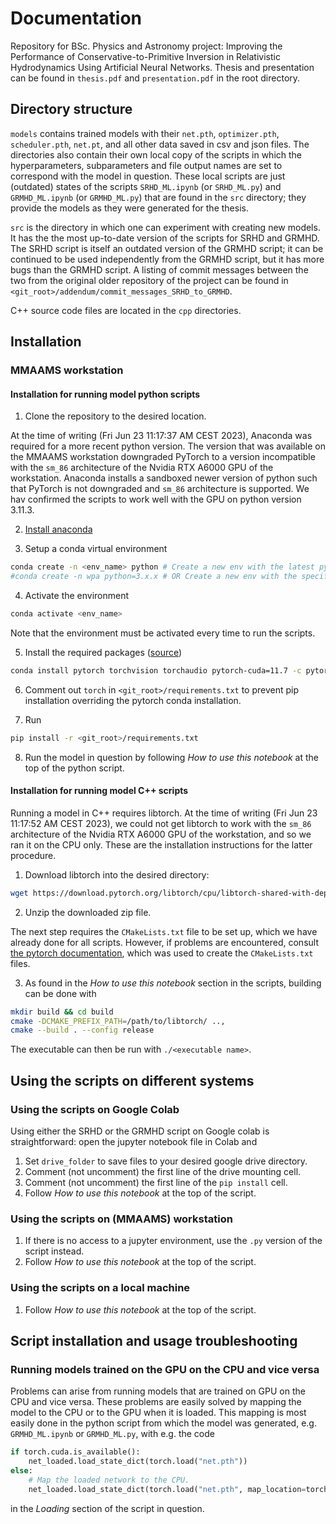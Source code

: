 # Documentation

Repository for BSc. Physics and Astronomy project: Improving the Performance of Conservative-to-Primitive Inversion in Relativistic Hydrodynamics Using Artificial Neural Networks. Thesis and presentation can be found in `thesis.pdf` and `presentation.pdf` in the root directory.

## Directory structure

`models` contains trained models with their `net.pth`, `optimizer.pth`, `scheduler.pth`, `net.pt`, and all other data saved in csv and json files. The directories also contain their own local copy of the scripts in which the hyperparameters, subparameters and file output names are set to correspond with the model in question. These local scripts are just (outdated) states of the scripts `SRHD_ML.ipynb` (or `SRHD_ML.py`) and  `GRMHD_ML.ipynb` (or `GRMHD_ML.py`) that are found in the `src` directory; they provide the models as they were generated for the thesis.

`src` is the directory in which one can experiment with creating new models. It has the the most up-to-date version of the scripts for SRHD and GRMHD. The SRHD script is itself an outdated version of the GRMHD script; it can be continued to be used independently from the GRMHD script, but it has more bugs than the GRMHD script. A listing of commit messages between the two from the original older repository of the project can be found in `<git_root>/addendum/commit_messages_SRHD_to_GRMHD`. 

C++ source code files are located in the `cpp` directories.

## Installation

### MMAAMS workstation

#### Installation for running model python scripts

1. Clone the repository to the desired location.

At the time of writing (Fri Jun 23 11:17:37 AM CEST 2023), Anaconda was required for a more recent python version. The version that was available on the MMAAMS workstation  downgraded PyTorch to a version incompatible with the `sm_86` architecture of the Nvidia RTX A6000 GPU of the workstation. Anaconda installs a sandboxed newer version of python such that PyTorch is not downgraded and `sm_86` architecture is supported. We hav confirmed the scripts to work well with the GPU on python version 3.11.3.

2. [Install anaconda](https://pytorch.org/get-started/locally/#linux-anaconda)

3. Setup a conda virtual environment

```sh
conda create -n <env_name> python # Create a new env with the latest python version.
#conda create -n wpa python=3.x.x # OR Create a new env with the specified python version.
```

4. Activate the environment

```sh
conda activate <env_name>
```

Note that the environment must be activated every time to run the scripts.

5. Install the required packages ([source](https://pytorch.org/))

```sh
conda install pytorch torchvision torchaudio pytorch-cuda=11.7 -c pytorch -c nvidia
```

6. Comment out `torch` in `<git_root>/requirements.txt` to prevent pip installation overriding the pytorch conda installation.

7. Run

```sh
pip install -r <git_root>/requirements.txt
```

8. Run the model in question by following _How to use this notebook_ at the top of the python script.

#### Installation for running model C++ scripts

Running a model in C++ requires libtorch. At the time of writing (Fri Jun 23 11:17:52 AM CEST 2023), we could not get libtorch to work with the `sm_86` architecture of the Nvidia RTX A6000 GPU of the workstation, and so we ran it on the CPU only. These are the installation instructions for the latter procedure.

1. Download libtorch into the desired directory:

```sh
wget https://download.pytorch.org/libtorch/cpu/libtorch-shared-with-deps-2.0.1%2Bcpu.zip
```

2. Unzip the downloaded zip file.

The next step requires the `CMakeLists.txt` file to be set up, which we have already done for all scripts. However, if problems are encountered, consult [the pytorch documentation](https://pytorch.org/cppdocs/installing.html), which was used to create the `CMakeLists.txt` files.

3. As found in the _How to use this notebook_ section in the scripts, building can be done with

```sh
mkdir build && cd build
cmake -DCMAKE_PREFIX_PATH=/path/to/libtorch/ ..,
cmake --build . --config release
```

The executable can then be run with `./<executable name>`.

## Using the scripts on different systems

### Using the scripts on Google Colab

Using either the SRHD or the GRMHD script on Google colab is straightforward: open the jupyter notebook file in Colab and 

1. Set `drive_folder` to save files to your desired google drive directory.
2. Comment (not uncomment) the first line of the drive mounting cell.
3. Comment (not uncomment) the first line of the `pip install` cell.
4. Follow _How to use this notebook_ at the top of the script.

### Using the scripts on (MMAAMS) workstation

1. If there is no access to a jupyter environment, use the `.py` version of the script instead.
2. Follow _How to use this notebook_ at the top of the script.

### Using the scripts on a local machine

1. Follow _How to use this notebook_ at the top of the script.

## Script installation and usage troubleshooting

### Running models trained on the GPU on the CPU and vice versa

Problems can arise from running models that are trained on GPU on the CPU and vice versa. These problems are easily solved by mapping the model to the CPU or to the GPU when it is loaded. This mapping is most easily done in the python script from which the model was generated, e.g. `GRMHD_ML.ipynb` or `GRMHD_ML.py`, with e.g. the code

```python
if torch.cuda.is_available():
    net_loaded.load_state_dict(torch.load("net.pth"))
else: 
    # Map the loaded network to the CPU.
    net_loaded.load_state_dict(torch.load("net.pth", map_location=torch.device('cpu')))
```

in the _Loading_ section of the script in question.
